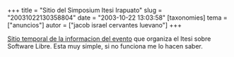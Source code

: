 +++
title = "Sitio del Simposium Itesi Irapuato"
slug = "20031022130358804"
date = "2003-10-22 13:03:58"
[taxonomies]
tema = ["anuncios"]
autor = ["jacob israel cervantes luevano"]
+++

[Sitio temporal de la informacion del
evento](http://www12.brinkster.com/jiclmame/index.aspx) que organiza el
Itesi sobre Software Libre. Esta muy simple, si no funciona me lo hacen
saber.

